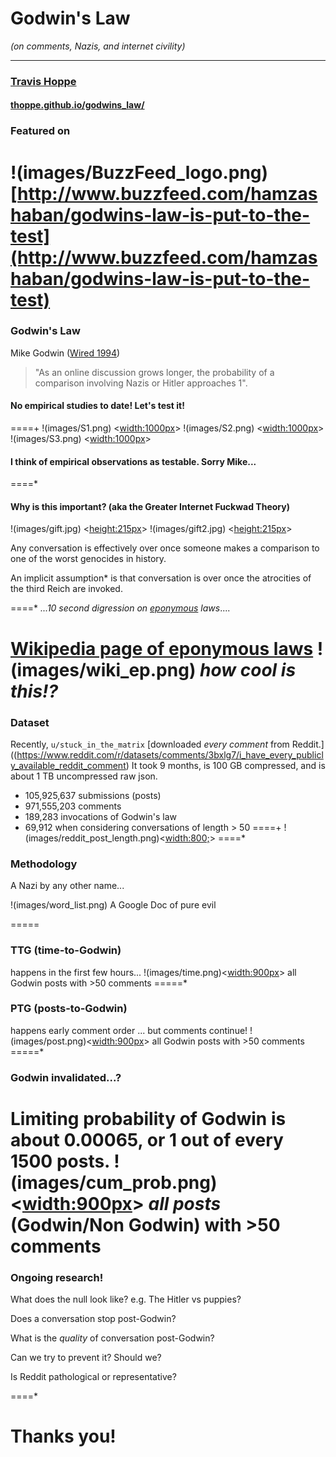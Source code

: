 # Godwin's Law
_(on comments, Nazis, and internet civility)_

----------
### [Travis Hoppe](http://thoppe.github.io/)
#### [thoppe.github.io/godwins_law/](http://thoppe.github.io/godwins_law/#/)

### Featured on
!(images/BuzzFeed_logo.png)
[http://www.buzzfeed.com/hamzashaban/godwins-law-is-put-to-the-test](http://www.buzzfeed.com/hamzashaban/godwins-law-is-put-to-the-test)
====
### Godwin's Law 
Mike Godwin ([Wired 1994](http://archive.wired.com/wired/archive/2.10/godwin.if_pr.html))
> "As an online discussion grows longer, the probability of a comparison involving Nazis or Hitler approaches 1". 
#### No empirical studies to date! Let's test it!
====+ 
!(images/S1.png) <<width:1000px>> 
!(images/S2.png) <<width:1000px>> 
!(images/S3.png) <<width:1000px>> 
#### I think of empirical observations as testable. Sorry Mike...
====*
#### Why is this important? (aka the Greater Internet Fuckwad Theory)
!(images/gift.jpg)  <<height:215px>>
!(images/gift2.jpg) <<height:215px>>


Any conversation is effectively over once someone makes a
comparison to one of the worst genocides in history.


An implicit assumption* is that conversation
is over once the atrocities of the third Reich are invoked.

====*
_...10 second digression on [eponymous](https://en.wikipedia.org/wiki/Eponym) laws_....

[Wikipedia page of eponymous laws](https://en.wikipedia.org/wiki/List_of_eponymous_laws)
!(images/wiki_ep.png)
_how cool is this!?_
====

### Dataset
Recently, `u/stuck_in_the_matrix` [downloaded _every comment_ from Reddit.]((https://www.reddit.com/r/datasets/comments/3bxlg7/i_have_every_publicly_available_reddit_comment) 
It took 9 months, is 100 GB compressed, and is about 1 TB uncompressed raw json.
+ 105,925,637 submissions (posts)
+ 971,555,203 comments
+ 189,283 invocations of Godwin's law
+ 69,912 when considering conversations of length > 50
====+
!(images/reddit_post_length.png)<<width:800;>>
====*

### Methodology
A Nazi by any other name...

!(images/word_list.png) A Google Doc of pure evil

=====
### TTG (time-to-Godwin)
happens in the first few hours...
!(images/time.png)<<width:900px>> all Godwin posts with >50 comments
=====*
### PTG (posts-to-Godwin)
happens early comment order ... but comments continue!
!(images/post.png)<<width:900px>> all Godwin posts with >50 comments
=====*
### Godwin invalidated...?
Limiting probability of Godwin is about 0.00065, or 1 out of every 1500 posts.
!(images/cum_prob.png)<<width:900px>> _all posts_ (Godwin/Non Godwin) with >50 comments
====

### Ongoing research!

What does the null look like? e.g. The Hitler vs puppies?

Does a conversation stop post-Godwin?

What is the _quality_ of conversation post-Godwin?

Can we try to prevent it? Should we?

Is Reddit pathological or representative?

====*

# Thanks you!